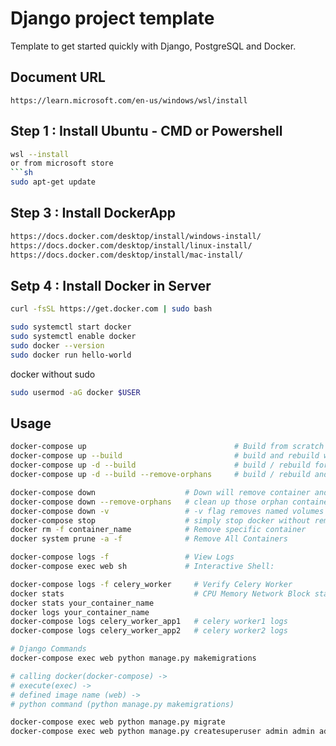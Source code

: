 # Django project template
Template to get started quickly with Django, PostgreSQL and Docker.

## Document URL
```
https://learn.microsoft.com/en-us/windows/wsl/install
```

## Step 1 : Install Ubuntu - CMD or Powershell
```sh
wsl --install
or from microsoft store
```sh
sudo apt-get update
```
## Step 3 : Install DockerApp
```sh
https://docs.docker.com/desktop/install/windows-install/
https://docs.docker.com/desktop/install/linux-install/
https://docs.docker.com/desktop/install/mac-install/
```
## Setp 4 : Install Docker in Server
```bash
curl -fsSL https://get.docker.com | sudo bash
```
```bash
sudo systemctl start docker
sudo systemctl enable docker
sudo docker --version
sudo docker run hello-world
```
docker without sudo
```bash
sudo usermod -aG docker $USER
```

## Usage
```bash
docker-compose up                                 # Build from scratch
docker-compose up --build                         # build and rebuild with logs and output
docker-compose up -d --build                      # build / rebuild for server without logs
docker-compose up -d --build --remove-orphans     # build / rebuild and clean orphan containers 

docker-compose down                    # Down will remove container and images
docker-compose down --remove-orphans   # clean up those orphan containers safely
docker-compose down -v                 # -v flag removes named volumes declared 
docker-compose stop                    # simply stop docker without remove anything
docker rm -f container_name            # Remove specific container 
docker system prune -a -f              # Remove All Containers

docker-compose logs -f                 # View Logs
docker-compose exec web sh             # Interactive Shell:

docker-compose logs -f celery_worker     # Verify Celery Worker
docker stats                             # CPU Memory Network Block status
docker stats your_container_name
docker logs your_container_name
docker-compose logs celery_worker_app1   # celery worker1 logs
docker-compose logs celery_worker_app2   # celery worker2 logs

# Django Commands
docker-compose exec web python manage.py makemigrations

# calling docker(docker-compose) ->
# execute(exec) ->
# defined image name (web) ->
# python command (python manage.py makemigrations)

docker-compose exec web python manage.py migrate
docker-compose exec web python manage.py createsuperuser admin admin admin@admin.com
```
